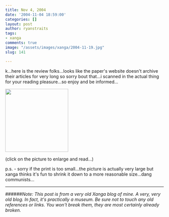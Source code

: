 ```yaml
---
title: Nov 4, 2004
date: '2004-11-04 18:59:00'
categories: []
layout: post
author: ryanstraits
tags:
- xanga
comments: true
image: "/assets/images/xanga/2004-11-19.jpg"
slug: 141

---
```

k...here is the review folks...looks like the paper's website doesn't archive their articles for very long so sorry bout that...i scanned in the actual thing for your reading pleasure...so enjoy and be informed...

<!-- break -->

<a href="http://i.xanga.com/bluestarmorning/saw%20review-medium.jpg" target="_blank"><img src="http://i.xanga.com/bluestarmorning/t/saw%20review-medium.jpg" alt="" width="200" border="0" /></a>

(click on the picture to enlarge and read...)

p.s. - sorry if the print is too small...the picture is actually very large but xanga thinks it's fun to shrink it down to a more reasonable size...dang communists...

---

######*Note: This post is from a very old Xanga blog of mine. A very, very old blog. In fact, it's practically a museum. Be sure not to touch any old references or links. You won't break them, they are most certainly already broken.*